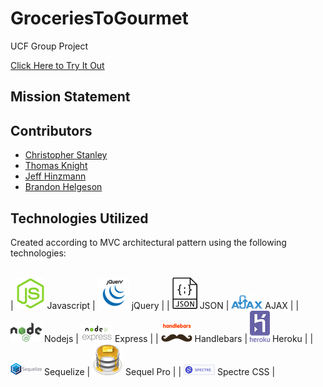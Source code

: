 # GroceriesToGourmet
UCF Group Project

[Click Here to Try It Out](#)

## Mission Statement



## Contributors

* [Christopher Stanley](https://github.com/csthewriter) </br>
* [Thomas Knight](https://github.com/tomnite) </br>
* [Jeff Hinzmann](https://github.com/jahinzmann) </br>
* [Brandon Helgeson](https://github.com/B-Helgeson) </br>

## Technologies Utilized

<!-- icons -->

[1.1]: /icons/javascript.png
[2.1]: /icons/jquery.png
[3.1]: /icons/json.png
[4.1]: /icons/ajax.png
[5.1]: /icons/nodejs.png
[6.1]: /icons/express.png
[7.1]: /icons/handlebars-js.png
[8.1]: /icons/heroku.png
[9.1]: /icons/sequelize.png
[10.1]: /icons/sqlpro.png
[11.1]: /icons/spectre.png



Created according to MVC architectural pattern using the following technologies: </br>
</br>

| [![alt text][1.1]][1] Javascript | [![alt text][2.1]][2] jQuery |
| [![alt text][3.1]][3] JSON | [![alt text][4.1]][4] AJAX |
| [![alt text][5.1]][5] Nodejs | [![alt text][6.1]][6] Express |
| [![alt text][7.1]][7] Handlebars | [![alt text][8.1]][8] Heroku |
| [![alt text][9.1]][9] Sequelize | [![alt text][10.1]][10] Sequel Pro |
| [![alt text][11.1]][11] Spectre CSS |

[1]: https://www.javascript.com/
[2]: https://jquery.com
[3]: https://www.json.org/
[4]: https://developer.mozilla.org/en-US/docs/Web/Guide/AJAX/Getting_Started
[5]: https://nodejs.org/en/
[6]: https://expressjs.com/
[7]: http://handlebarsjs.com/
[8]: https://www.heroku.com
[9]: http://sequelize.readthedocs.io/en/v3/
[10]: https://www.sequelpro.com/
[11]: https://picturepan2.github.io/spectre/
